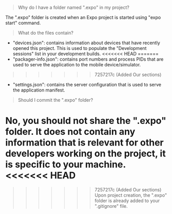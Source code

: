 > Why do I have a folder named ".expo" in my project?

The ".expo" folder is created when an Expo project is started using "expo start" command.

> What do the files contain?

- "devices.json": contains information about devices that have recently opened this project. This is used to populate the "Development sessions" list in your development builds.
<<<<<<< HEAD
=======
- "packager-info.json": contains port numbers and process PIDs that are used to serve the application to the mobile device/simulator.
>>>>>>> 7257217c (Added Our sections)
- "settings.json": contains the server configuration that is used to serve the application manifest.

> Should I commit the ".expo" folder?

No, you should not share the ".expo" folder. It does not contain any information that is relevant for other developers working on the project, it is specific to your machine.
<<<<<<< HEAD
=======

>>>>>>> 7257217c (Added Our sections)
Upon project creation, the ".expo" folder is already added to your ".gitignore" file.
